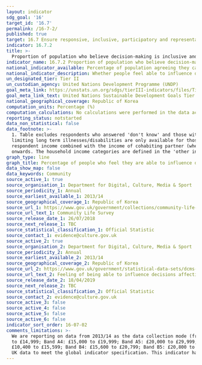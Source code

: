 ```yaml
---
layout: indicator
sdg_goal: '16'
target_id: '16.7'
permalink: /16-7-2/
published: true
target: 16.7 Ensure responsive, inclusive, participatory and representative decision-making at all levels
indicator: 16.7.2
title: >-
  Proportion of population who believe decision-making is inclusive and responsive, by sex, age, disability and population group
indicator_name: 16.7.2 Proportion of population who believe decision-making is inclusive and responsive, by sex, age, disability and population group
national_indicator_available: Percentage of population agreeing they can influence decisions affecting their local area
national_indicator_description: Whether people feel able to influence decisions affecting their local area
un_designated_tier: Tier II
un_custodian_agency: United Nations Development Programme (UNDP)
goal_meta_link: https://unstats.un.org/sdgs/tierIII-indicators/files/Tier3-16-07-02.pdf
goal_meta_link_text: United Nations Sustainable Development Goals Tier 3 Work Plan (PDF 77.8 KB)
national_geographical_coverage: Republic of Korea
computation_units: Percentage (%)
computation_calculations: No calculations were performed in the data acquisition of this indicator as appropriate data was readily available in the final format specified by this indicator.
reporting_status: notstarted
data_non_statistical: false
data_footnote: >-
  1. Table excludes respondents who answered 'don't know' and those with missing answers. 2. Figures for 'Black' and 'Other' ethnic groups for 2014/15 are suppressed because the percentage is based on 5 or fewer responses and is therefore unavailable. 3. Information about respondents'
  limiting long term illnesses/disabilities are only available for those who completed the online version of the survey. 4. Citizenship: Respondents were instructed to select all that apply so there will be some overlap between citizenship groups. 5. Household income is measured as
  respondent income combined with the income of cohabiting partner (where applicable) from all sources before deductions. Response categories changed in 2016/17 and the 'no income' category was removed. It's likely that those with no income will have selected 'under £5,199' from 2016/17
  onwards. The household income categories are defined in the 'other information' section.
graph_type: line
graph_title: Percentage of people who feel they are able to influence decisions affecting their local area
data_show_map: false
data_keywords: Community
source_active_1: true
source_organisation_1: Department for Digital, Culture, Media & Sport
source_periodicity_1: Annual
source_earliest_available_1: 2013/14
source_geographical_coverage_1: Republic of Korea
source_url_1: https://www.gov.uk/government/collections/community-life-survey--2
source_url_text_1: Community Life Survey
source_release_date_1: 26/07/2018
source_next_release_1: TBC
source_statistical_classification_1: Official Statistic
source_contact_1: evidence@culture.gov.uk
source_active_2: true
source_organisation_2: Department for Digital, Culture, Media & Sport
source_periodicity_2: Annual
source_earliest_available_2: 2013/14
source_geographical_coverage_2: Republic of Korea
source_url_2: https://www.gov.uk/government/statistical-data-sets/dcms-community-life-survey-ad-hoc-statistical-releases
source_url_text_2: Feeling of being able to influence decisions affecting the local area by citizenship and household income
source_release_date_2: 18/04/2019
source_next_release_2: TBC
source_statistical_classification_2: Official Statistic
source_contact_2: evidence@culture.gov.uk
source_active_3: false
source_active_4: false
source_active_5: false
source_active_6: false
indicator_sort_order: 16-07-02
comments_limitations: >-
  We are reporting on data from 2013/14 as the data collection mode (from face-to-face to online/paper) changed and data would not be comparable with earlier years. From 2013/14 to 2015/16, household income categories were: Band A1: Under £5,000; Band A2: £5,000 to £9,999; Band A3: £10,000
  to £14,999; Band A4: £15,000 to £19,999; Band A5: £20,000 to £29,999; Band A6: £30,000 to £49,999; Band A7: £50,000 to £74,999; Band A8: £75,000 or more. From 2016/17 onwards, the household income categories were changed to: Band B1: Under £5,199; Band B2: £5,200 to £10,399; Band B3:
  £10,400 to £15,599; Band B4: £15,600 to £20,799; Band B5: £20,800 to £31,199; Band B6: £31,200 to £51,999; Band B7: £52,000 to £74,999; Band B8: £75,000 or more.  This indicator is being used as an approximation of the UN SDG Indicator. Where possible, we will work to identify or develop
  UK data to meet the global indicator specification. This indicator has been identified in collaboration with topic experts.
---
```

